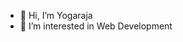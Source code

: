 - 👋 Hi, I’m Yogaraja
- 👀 I’m interested in Web Development
<!-- - 🌱 I’m currently learning ...
- 💞️ I’m looking to collaborate on ...
- 📫 How to reach me ... -->

<!---
yogaraja29/yogaraja29 is a ✨ special ✨ repository because its `README.md` (this file) appears on your GitHub profile.
You can click the Preview link to take a look at your changes.
--->
